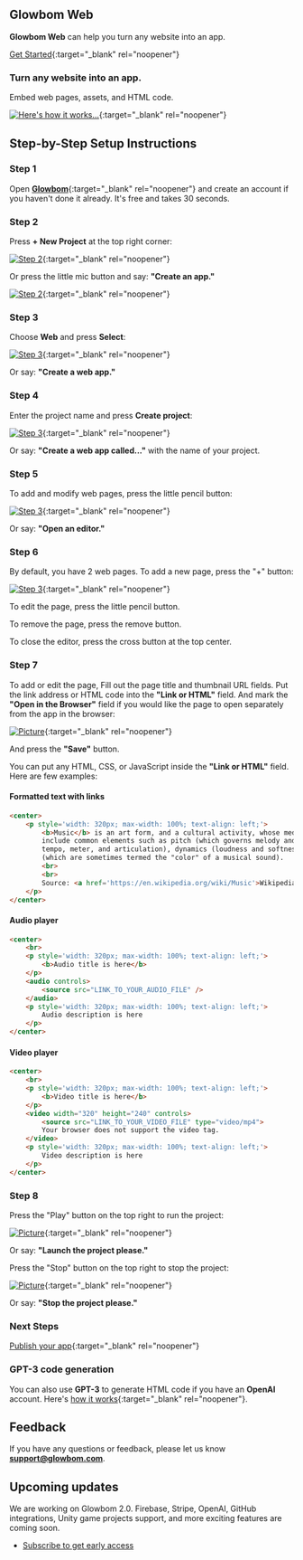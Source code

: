 ## Glowbom Web

**Glowbom Web** can help you turn any website into an app. 

[Get Started](https://glowbom.com/){:target="_blank" rel="noopener"}

### Turn any website into an app.

Embed web pages, assets, and HTML code.

[![Here's how it works...](https://user-images.githubusercontent.com/2455891/98289741-db84bf00-1f65-11eb-968f-1ca78ee4a7d0.png)](https://glowbom.com/){:target="_blank" rel="noopener"}

## Step-by-Step Setup Instructions

### Step 1

Open [**Glowbom**](https://glowbom.com/chat/){:target="_blank" rel="noopener"} and create an account if you haven't done it already. It's free and takes 30 seconds.

### Step 2

Press **+ New Project** at the top right corner:

[![Step 2](https://user-images.githubusercontent.com/2455891/97621818-0c567880-19e9-11eb-93ba-6a8d9944c7b8.png)](https://glowbom.com/){:target="_blank" rel="noopener"}

Or press the little mic button and say: **"Create an app."**

[![Step 2](https://user-images.githubusercontent.com/2455891/97621819-0cef0f00-19e9-11eb-984a-41e89a44490f.png)](https://glowbom.com/){:target="_blank" rel="noopener"}

### Step 3

Choose **Web** and press **Select**:

[![Step 3](https://user-images.githubusercontent.com/2455891/98290141-80070100-1f66-11eb-920b-39fc0015b249.png)](https://glowbom.com/){:target="_blank" rel="noopener"}

Or say: **"Create a web app."**

### Step 4

Enter the project name and press **Create project**:

[![Step 3](https://user-images.githubusercontent.com/2455891/97621821-0cef0f00-19e9-11eb-8e87-83d8e0976cf0.png)](https://glowbom.com/){:target="_blank" rel="noopener"}

Or say: **"Create a web app called..."** with the name of your project.

### Step 5

To add and modify web pages, press the little pencil button:

[![Step 3](https://user-images.githubusercontent.com/2455891/97621823-0d87a580-19e9-11eb-82b2-20a615e91a3b.png)](https://glowbom.com/){:target="_blank" rel="noopener"}

Or say: **"Open an editor."**

### Step 6

By default, you have 2 web pages. To add a new page, press the "+" button:

[![Step 3](https://user-images.githubusercontent.com/2455891/98289743-dc1d5580-1f65-11eb-970d-3b6217692e71.png)](https://glowbom.com/){:target="_blank" rel="noopener"}

To edit the page, press the little pencil button.

To remove the page, press the remove button.

To close the editor, press the cross button at the top center.

### Step 7

To add or edit the page, Fill out the page title and thumbnail URL fields. Put the link address or HTML code into the **"Link or HTML"** field. And mark the **"Open in the Browser"** field if you would like the page to open separately from the app in the browser:

[![Picture](https://user-images.githubusercontent.com/2455891/98289738-daec2880-1f65-11eb-8f94-e44992fb186a.png)](https://glowbom.com/){:target="_blank" rel="noopener"}

And press the **"Save"** button.

You can put any HTML, CSS, or JavaScript inside the **"Link or HTML"** field. Here are few examples:

#### Formatted text with links

```html
<center>
    <p style='width: 320px; max-width: 100%; text-align: left;'>
        <b>Music</b> is an art form, and a cultural activity, whose medium is sound. General definitions of music
        include common elements such as pitch (which governs melody and harmony), rhythm (and its associated concepts
        tempo, meter, and articulation), dynamics (loudness and softness), and the sonic qualities of timbre and texture
        (which are sometimes termed the "color" of a musical sound).
        <br>
        <br>
        Source: <a href='https://en.wikipedia.org/wiki/Music'>Wikipedia</a>
    </p>
</center>
```

#### Audio player

```html
<center>
    <br>
    <p style='width: 320px; max-width: 100%; text-align: left;'>
        <b>Audio title is here</b>
    </p>
    <audio controls>
        <source src="LINK_TO_YOUR_AUDIO_FILE" />
    </audio>
    <p style='width: 320px; max-width: 100%; text-align: left;'>
        Audio description is here
    </p>
</center>
```

#### Video player

```html
<center>
    <br>
    <p style='width: 320px; max-width: 100%; text-align: left;'>
        <b>Video title is here</b>
    </p>
    <video width="320" height="240" controls>
        <source src="LINK_TO_YOUR_VIDEO_FILE" type="video/mp4">
        Your browser does not support the video tag.
    </video>
    <p style='width: 320px; max-width: 100%; text-align: left;'>
        Video description is here
    </p>
</center>
```

### Step 8

Press the "Play" button on the top right to run the project:

[![Picture](https://user-images.githubusercontent.com/2455891/97621829-0eb8d280-19e9-11eb-9a0b-c3df20755125.png)](https://glowbom.com/){:target="_blank" rel="noopener"}

Or say: **"Launch the project please."**

Press the "Stop" button on the top right to stop the project:

[![Picture](https://user-images.githubusercontent.com/2455891/98292326-c9a51b00-1f69-11eb-9125-9f5ed0802db4.png)](https://glowbom.com/){:target="_blank" rel="noopener"}

Or say: **"Stop the project please."**

### Next Steps

[Publish your app](https://glowbom.github.io/Glowbom/Publish){:target="_blank" rel="noopener"}

### GPT-3 code generation

You can also use **GPT-3** to generate HTML code if you have an **OpenAI** account. Here's [how it works](http://www.youtube.com/watch?v=ejz8TByCleg&t=5m56s){:target="_blank" rel="noopener"}.

## Feedback

If you have any questions or feedback, please let us know **support@glowbom.com**.

## Upcoming updates

We are working on Glowbom 2.0. Firebase, Stripe, OpenAI, GitHub integrations, Unity game projects support, and more exciting features are coming soon.

- [Subscribe to get early access](https://www.producthunt.com/upcoming/glowbom-2-0)
